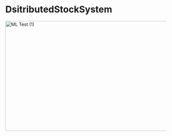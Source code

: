 # DsitributedStockSystem
<img width="921" height="343" alt="ML Test (1)" src="https://github.com/user-attachments/assets/d75e3420-10ad-4a39-b0fa-ed9af5343e0f" />
